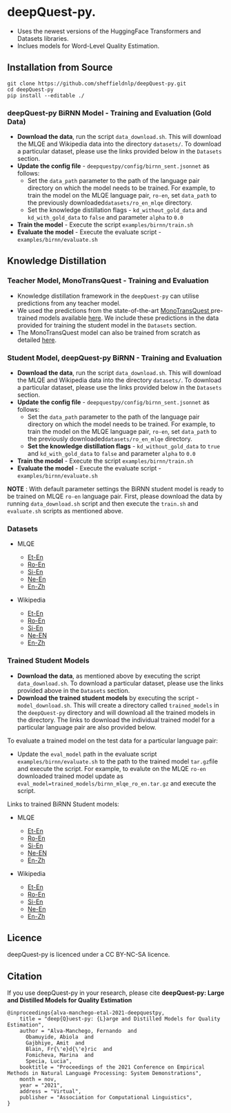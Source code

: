# deepQuest-py. 

- Uses the newest versions of the HuggingFace Transformers and Datasets libraries.
- Inclues models for Word-Level Quality Estimation.

## Installation from Source

```
git clone https://github.com/sheffieldnlp/deepQuest-py.git
cd deepQuest-py
pip install --editable ./
```
### deepQuest-py BiRNN Model - Training and Evaluation (Gold Data)

- **Download the data**, run the script `data_download.sh`. This will download the MLQE and Wikipedia data into the directory `datasets/`. To download a particular dataset, please use the links provided below in the `Datasets` section. 
- **Update the config file**  - `deepquestpy/config/birnn_sent.jsonnet` as follows:
	- Set the `data_path` parameter to the path of the language pair directory on which the model needs to be trained. For example, to train the model on the MLQE language pair, `ro-en`, set `data_path` to the previously downloaded`datasets/ro_en_mlqe` directory.
	- Set the knowledge distillation flags - `kd_without_gold_data` and `kd_with_gold_data` to `false` and parameter `alpha` to `0.0`
- **Train the model** - Execute the script `examples/birnn/train.sh`
- **Evaluate the model** - Execute the evaluate script - `examples/birnn/evaluate.sh` 


## Knowledge Distillation

### Teacher Model, MonoTransQuest - Training and Evaluation
- Knowledge distillation framework in the `deepQuest-py` can utilise predictions from any teacher model.
- We used the predictions from the state-of-the-art [MonoTransQuest ](https://aclanthology.org/2020.coling-main.445/) pre-trained models available [here](https://tharindu.co.uk/TransQuest/models/sentence_level_pretrained.html). We include these predictions in the data provided for training the student model in the `Datasets` section.    
- The MonoTransQuest model can also be trained from scratch as detailed [here](https://tharindu.co.uk/TransQuest/architectures/sentence_level_architectures.html).


### Student Model, deepQuest-py BiRNN - Training and Evaluation

- **Download the data**, run the script `data_download.sh`. This will download the MLQE and Wikipedia data into the directory `datasets/`. To download a particular dataset, please use the links provided below in the `Datasets` section. 
- **Update the config file**  - `deepquestpy/config/birnn_sent.jsonnet` as follows:
	- Set the `data_path` parameter to the path of the language pair directory on which the model needs to be trained. For example, to train the model on the MLQE language pair, `ro-en`, set `data_path` to the previously downloaded`datasets/ro_en_mlqe` directory.
	- **Set the knowledge distillation flags** - `kd_without_gold_data` to `true` and `kd_with_gold_data` to `false` and parameter `alpha` to `0.0`
- **Train the model** - Execute the script `examples/birnn/train.sh`
- **Evaluate the model** - Execute the evaluate script - `examples/birnn/evaluate.sh` 

**NOTE** : With default parameter settings the BiRNN student model is ready to be trained on MLQE `ro-en` language pair. First, please download the data by running `data_download.sh` script and then execute the `train.sh` and `evaluate.sh` scripts as mentioned above.

### Datasets
- MLQE
  - [Et-En](https://www.quest.dcs.shef.ac.uk/dq_student_birnn/et_en_mlqe.tar.gz)
   - [Ro-En](https://www.quest.dcs.shef.ac.uk/dq_student_birnn/ro_en_mlqe.tar.gz)
   - [Si-En](https://www.quest.dcs.shef.ac.uk/dq_student_birnn/si_en_mlqe.tar.gz)
   - [Ne-En](https://www.quest.dcs.shef.ac.uk/dq_student_birnn/ne_en_mlqe.tar.gz)
   - [En-Zh](https://www.quest.dcs.shef.ac.uk/dq_student_birnn/en_zh_mlqe.tar.gz)

	
- Wikipedia
	- [Et-En](https://www.quest.dcs.shef.ac.uk/dq_student_birnn/et_en_25k_wiki.tar.gz)
	- [Ro-En](https://www.quest.dcs.shef.ac.uk/dq_student_birnn/ro_en_100k_wiki.tar.gz)
	- [Si-En](https://www.quest.dcs.shef.ac.uk/dq_student_birnn/si_en_100k_wiki.tar.gz)
	- [Ne-EN](https://www.quest.dcs.shef.ac.uk/dq_student_birnn/ne_en_100k_wiki.tar.gz)
	- [En-Zh](https://www.quest.dcs.shef.ac.uk/dq_student_birnn/en_zh_100k_wiki.tar.gz)

### Trained Student Models
- **Download the data**, as mentioned above by executing the script `data_download.sh`. To download a particular dataset, please use the links provided above in the `Datasets` section.  
- **Download the trained student models** by executing the script - `model_download.sh`. This will create a directory called `trained_models` in the `deepQuest-py` directory and will download all the trained models in the directory. The links to download the individual trained model for a particular language pair are also provided below.

To evaluate a trained model on the test data for a particular language pair:
- Update the `eval_model` path in the evaluate script `examples/birnn/evaluate.sh` to the path to the trained model `tar.gz`file and execute the script. For example, to evalute on the MLQE `ro-en` downloaded trained model update as `eval_model=trained_models/birnn_mlqe_ro_en.tar.gz`  and execute the script.

Links to trained BiRNN Student models:
- MLQE
	- [Et-En](https://www.quest.dcs.shef.ac.uk/dq_student_birnn/birnn_mlqe_et_en.tar.gz)
	- [Ro-En](https://www.quest.dcs.shef.ac.uk/dq_student_birnn/birnn_mlqe_ro_en.tar.gz)
	- [Si-En](https://www.quest.dcs.shef.ac.uk/dq_student_birnn/birnn_mlqe_si_en.tar.gz)
	- [Ne-EN](https://www.quest.dcs.shef.ac.uk/dq_student_birnn/birnn_mlqe_ne_en.tar.gz)
	- [En-Zh](https://www.quest.dcs.shef.ac.uk/dq_student_birnn/birnn_mlqe_en_zh.tar.gz)
	
- Wikipedia
	- [Et-En](https://www.quest.dcs.shef.ac.uk/dq_student_birnn/birnn_wiki25k_et_en.tar.gz)
	- [Ro-En](https://www.quest.dcs.shef.ac.uk/dq_student_birnn/birnn_wiki100k_ro_en.tar.gz)
	- [Si-En](https://www.quest.dcs.shef.ac.uk/dq_student_birnn/birnn_wiki100k_si_en.tar.gz)
	- [Ne-En](https://www.quest.dcs.shef.ac.uk/dq_student_birnn/birnn_wiki100k_ne_en.tar.gz)
	- [En-Zh](https://www.quest.dcs.shef.ac.uk/dq_student_birnn/birnn_wiki100k_en_zh.tar.gz)

## Licence
deepQuest-py is licenced under a CC BY-NC-SA licence.

## Citation

If you use deepQuest-py in your research, please cite **deepQuest-py: Large and Distilled Models for Quality Estimation**

```
@inproceedings{alva-manchego-etal-2021-deepquestpy,
    title = "deep{Q}uest-py: {L}arge and Distilled Models for Quality Estimation",
    author = "Alva-Manchego, Fernando  and
      Obamuyide, Abiola  and
      Gajbhiye, Amit  and
      Blain, Fr{\'e}d{\'e}ric  and
      Fomicheva, Marina  and
      Specia, Lucia",
    booktitle = "Proceedings of the 2021 Conference on Empirical Methods in Natural Language Processing: System Demonstrations",
    month = nov,
    year = "2021",
    address = "Virtual",
    publisher = "Association for Computational Linguistics",
}
```

